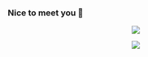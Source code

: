 ### Nice to meet you 👋

<!--
**storm-cpu/storm-cpu** is a ✨ _special_ ✨ repository because its `README.md` (this file) appears on your GitHub profile.

Here are some ideas to get you started:

- 🔭 I’m currently working on Be Solution
- 🌱 I’m currently learning Hutech Univercity
-->
<p align="center">
  <img src = "giphy.gif">
</p>
<p align="center">
  <img src = "https://github-readme-stats.vercel.app/api?username=storm-cpu&&show_icons=true&title_color=e605e7&icon_color=e605e7&text_color=16fced&bg_color=141518">
</p>
